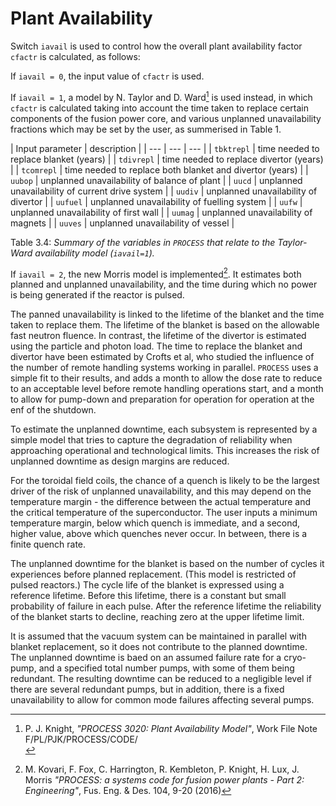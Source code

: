 # Plant Availability

Switch `iavail` is used to control how the overall plant availability factor `cfactr` is calculated, as follows:

If `iavail = 0`, the input value of `cfactr` is used.

If `iavail = 1`, a model by N. Taylor and D. Ward[^1] is used instead, in which `cfactr` is calculated taking into account the time taken to replace certain components of the fusion power core, and various unplanned unavailability fractions which may be set by the user, as summerised in Table 1.

| Input parameter | description |
| --- | --- | --- |
| `tbktrepl` | time needed to replace blanket (years) |
| `tdivrepl` | time needed to replace divertor (years) |
| `tcomrepl` | time  needed to replace both blanket and divertor (years) |
| `uubop` | unplanned unavailability of balance of plant |
| `uucd` | unplanned unavailability of current drive system |
| `uudiv` | unplanned unavailability of divertor |
| `uufuel` | unplanned unavailability of fuelling system |
| `uufw` | unplanned unavailability of first wall |
| `uumag` | unplanned unavailability of magnets |
| `uuves` | unplanned unavailability of vessel |

Table 3.4: *Summary of the variables in `PROCESS` that relate to the Taylor-Ward availability model (`iavail=1`).*

If `iavail = 2`, the new Morris model is implemented[^2]. It estimates both planned and unplanned unavailability, and the time during which no power is being generated if the reactor is pulsed.

The panned unavailability is linked to the lifetime of the blanket and the time taken to replace them. The lifetime of the blanket is based on the allowable fast neutron fluence. In contrast, the lifetime of the divertor is estimated using the particle and photon load. The time to replace the blanket and divertor have been estimated by Crofts et al, who studied the influence of the number of remote handling systems working in parallel. `PROCESS` uses a simple fit to their results, and adds a month to allow the dose rate to reduce to an acceptable level before remote handling operations start, and a month to allow for pump-down and preparation for operation for operation at the enf of the shutdown.

To estimate the unplanned downtime, each subsystem is represented by a simple model that tries to capture the degradation of reliability when approaching operational and technological limits. This increases the risk of unplanned downtime as design margins are reduced.

For the toroidal field coils, the chance of a quench is likely to be the largest driver of the risk of unplanned unavailability, and this may depend on the temperature margin - the difference between the actual temperature and the critical temperature of the superconductor. The user inputs a minimum temperature margin, below which quench is immediate, and a second, higher value, above which quenches never occur. In between, there is a finite quench rate.

The unplanned downtime for the blanket is based on the number of cycles it experiences before planned replacement. (This model is restricted of pulsed reactors.) The cycle life of the blanket is expressed using a reference lifetime. Before this lifetime, there is a constant but small probability of failure in each pulse. After the reference lifetime the reliability of the blanket starts to decline, reaching zero at the upper lifetime limit.

It is assumed that the vacuum system can be maintained in parallel with blanket replacement, so it does not contribute to the planned downtime. The unplanned downtime is baed on an assumed failure rate for a cryo-pump, and a specified total number pumps, with some of them being redundant. The resulting downtime can be reduced to a negligible level if there are several redundant pumps, but in addition, there is a fixed unavailability to allow for common mode failures affecting several pumps.

[^1]: P. J. Knight, *"PROCESS 3020: Plant Availability Model"*, Work File Note
F/PL/PJK/PROCESS/CODE/<br>
[^2]: M. Kovari, F. Fox, C. Harrington, R. Kembleton, P. Knight, H. Lux, J. Morris *"PROCESS: a systems code for fusion power plants - Part 2: Engineering"*, Fus. Eng. & Des. 104, 9-20 (2016)
